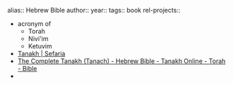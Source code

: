 alias:: Hebrew Bible
author::
year::
tags:: book
rel-projects::

- acronym of
	- Torah
	- Nivi'im
	- Ketuvim
- [Tanakh | Sefaria](https://www.sefaria.org/texts/Tanakh)
- [The Complete Tanakh (Tanach) - Hebrew Bible - Tanakh Online - Torah - Bible](https://www.chabad.org/library/bible_cdo/aid/63255/jewish/The-Bible-with-Rashi.htm)
-
